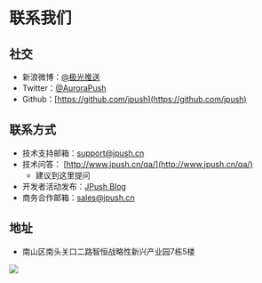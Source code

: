 # 联系我们
## 社交

+ 新浪微博：[@极光推送](http://weibo.com/jpush)
+ Twitter：[@AuroraPush](https://twitter.com/AuroraPush)
+ Github：[https://github.com/jpush](https://github.com/jpush)

## 联系方式

+ 技术支持邮箱：[support@jpush.cn](mailto:support@jpush.cn)
+ 技术问答： [http://www.jpush.cn/qa/](http://www.jpush.cn/qa/)
	+ 建议到这里提问
+ 开发者活动发布：[JPush Blog](http://blog.jpush.cn)
+ 商务合作邮箱：[sales@jpush.cn](mailto:sales@jpush.cn)

## 地址
+ 南山区南头关口二路智恒战略性新兴产业园7栋5楼

![](../image/image2013-6-17_19_44_33.png)
